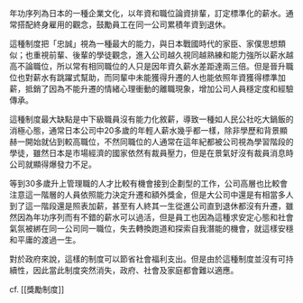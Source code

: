 年功序列為日本的一種企業文化，以年資和職位論資排輩，訂定標準化的薪水。通常搭配終身雇用的觀念，鼓勵員工在同一公司累積年資到退休。

這種制度把「忠誠」視為一種最大的能力，與日本戰國時代的家臣、家僕思想類似；也重視前輩、後輩的學徒觀念，進入公司越久視同越熟練和能力強所以薪水越高不論職位，所以常有相同職位的人只是因年資久薪水差距達兩三倍。但是晉升職位也對薪水有跳躍式幫助，而同輩中未能獲得升遷的人也能依照年資獲得標準加薪，抵銷了因為不能升遷的情緒心理衝動的離職現象，增加公司人員穩定度和經驗傳承。

這種制度最大缺點是中下級職員沒有能力化敘薪，導致一種如人民公社吃大鍋飯的消極心態，通常日本公司中20多歲的年輕人薪水幾乎都一樣，除非學歷和背景顯赫一開始就佔到較高職位，不然同職位的人通常在這年紀都被公司視為學習階段的學徒，雖然日本是市場經濟的國家依然有裁員壓力，但是在景氣好沒有裁員消息時公司就顯得爆發力不足。

等到30多歲升上管理職的人才比較有機會接到企劃型的工作，公司高層也比較會注意這一階層的人員依照能力決定升遷和額外獎金，但是大公司中還是有相當多人到了這一階段還是照表加薪，甚至有人終其一生從進公司直到退休都沒有升遷，雖然因為年功序列而有不錯的薪水可以過活，但是員工也因為這種求安定心態和社會氣氛被綁在同一公司同一職位，失去轉換跑道和探索自我潛能的機會，就這樣安穩和平庸的渡過一生。

對於政府來說，這樣的制度可以節省社會福利支出。但是由於這種制度並沒有可持續性，因此當此制度突然消失，政府、社會及家庭都會難以適應。

cf. [[獎勵制度]]